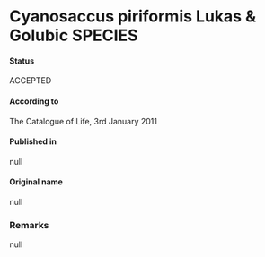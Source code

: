 # Cyanosaccus piriformis Lukas & Golubic SPECIES

#### Status
ACCEPTED

#### According to
The Catalogue of Life, 3rd January 2011

#### Published in
null

#### Original name
null

### Remarks
null